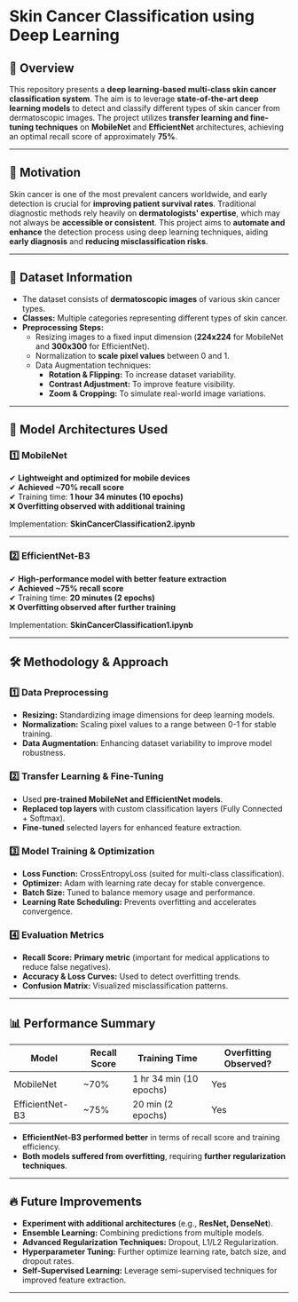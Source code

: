 # Skin Cancer Classification using Deep Learning

## 📌 Overview
This repository presents a **deep learning-based multi-class skin cancer classification system**. The aim is to leverage **state-of-the-art deep learning models** to detect and classify different types of skin cancer from dermatoscopic images. The project utilizes **transfer learning and fine-tuning techniques** on **MobileNet** and **EfficientNet** architectures, achieving an optimal recall score of approximately **75%**.

---

## 🎯 Motivation
Skin cancer is one of the most prevalent cancers worldwide, and early detection is crucial for **improving patient survival rates**. Traditional diagnostic methods rely heavily on **dermatologists' expertise**, which may not always be **accessible or consistent**. This project aims to **automate and enhance** the detection process using deep learning techniques, aiding **early diagnosis** and **reducing misclassification risks**.

---

## 📂 Dataset Information
- The dataset consists of **dermatoscopic images** of various skin cancer types.
- **Classes:** Multiple categories representing different types of skin cancer.
- **Preprocessing Steps:**
  - Resizing images to a fixed input dimension (**224x224** for MobileNet and **300x300** for EfficientNet).
  - Normalization to **scale pixel values** between 0 and 1.
  - Data Augmentation techniques:
    - **Rotation & Flipping:** To increase dataset variability.
    - **Contrast Adjustment:** To improve feature visibility.
    - **Zoom & Cropping:** To simulate real-world image variations.

---

## 🔬 Model Architectures Used

### 1️⃣ MobileNet
✔ **Lightweight and optimized for mobile devices**  
✔ **Achieved ~70% recall score**  
✔ Training time: **1 hour 34 minutes (10 epochs)**  
❌ **Overfitting observed with additional training**  

Implementation: **SkinCancerClassification2.ipynb**

---

### 2️⃣ EfficientNet-B3
✔ **High-performance model with better feature extraction**  
✔ **Achieved ~75% recall score**  
✔ Training time: **20 minutes (2 epochs)**  
❌ **Overfitting observed after further training**  

Implementation: **SkinCancerClassification1.ipynb**

---

## 🛠️ Methodology & Approach

### 1️⃣ Data Preprocessing  
- **Resizing:** Standardizing image dimensions for deep learning models.  
- **Normalization:** Scaling pixel values to a range between 0-1 for stable training.  
- **Data Augmentation:** Enhancing dataset variability to improve model robustness.  

### 2️⃣ Transfer Learning & Fine-Tuning  
- Used **pre-trained MobileNet and EfficientNet models**.  
- **Replaced top layers** with custom classification layers (Fully Connected + Softmax).  
- **Fine-tuned** selected layers for enhanced feature extraction.  

### 3️⃣ Model Training & Optimization  
- **Loss Function:** CrossEntropyLoss (suited for multi-class classification).  
- **Optimizer:** Adam with learning rate decay for stable convergence.  
- **Batch Size:** Tuned to balance memory usage and performance.  
- **Learning Rate Scheduling:** Prevents overfitting and accelerates convergence.  

### 4️⃣ Evaluation Metrics  
- **Recall Score:** **Primary metric** (important for medical applications to reduce false negatives).  
- **Accuracy & Loss Curves:** Used to detect overfitting trends.  
- **Confusion Matrix:** Visualized misclassification patterns.  

---

## 📊 Performance Summary

| Model        | Recall Score | Training Time | Overfitting Observed? |
|-------------|-------------|--------------|-------------------|
| MobileNet   | ~70%        | 1 hr 34 min (10 epochs)  | Yes |
| EfficientNet-B3 | ~75%    | 20 min (2 epochs) | Yes |

- **EfficientNet-B3 performed better** in terms of recall score and training efficiency.  
- **Both models suffered from overfitting**, requiring **further regularization techniques**.  

---

## 🔥 Future Improvements
- **Experiment with additional architectures** (e.g., **ResNet, DenseNet**).  
- **Ensemble Learning:** Combining predictions from multiple models.  
- **Advanced Regularization Techniques:** Dropout, L1/L2 Regularization.  
- **Hyperparameter Tuning:** Further optimize learning rate, batch size, and dropout rates.  
- **Self-Supervised Learning:** Leverage semi-supervised techniques for improved feature extraction.  

---
